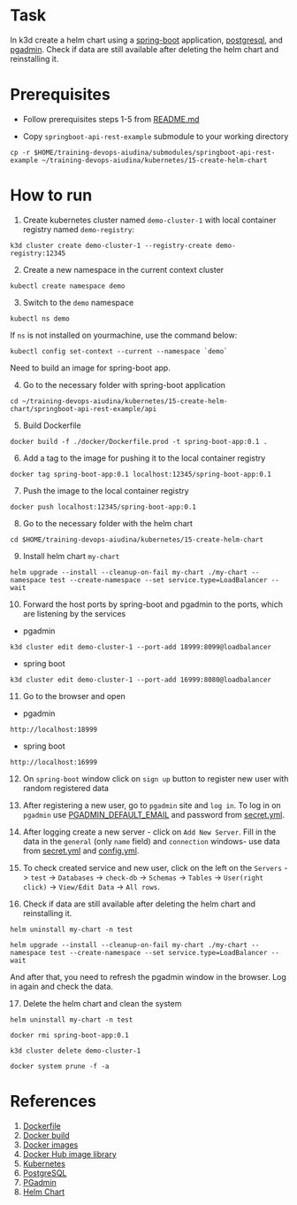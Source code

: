 # Task
In k3d create a helm chart using a [spring-boot](https://github.com/Alliedium/springboot-api-rest-example) application, [postgresql](https://www.postgresqltutorial.com/postgresql-getting-started/what-is-postgresql/), and [pgadmin](https://www.pgadmin.org/). Check if data are still available after deleting the helm chart and reinstalling it.

# Prerequisites

- Follow prerequisites steps 1-5 from [README.md](../../README.md)

- Copy `springboot-api-rest-example` submodule to your working directory 
```
cp -r $HOME/training-devops-aiudina/submodules/springboot-api-rest-example ~/training-devops-aiudina/kubernetes/15-create-helm-chart
```

    
# How to run 

1. Create kubernetes cluster named `demo-cluster-1` with local container registry named `demo-registry`:
```
k3d cluster create demo-cluster-1 --registry-create demo-registry:12345
```
2. Create a new namespace in the current context cluster
```
kubectl create namespace demo
```
3. Switch to the `demo` namespace 
```
kubectl ns demo
```
If `ns` is not installed on yourmachine, use the command below:
```shell
kubectl config set-context --current --namespace `demo`
```
Need to build an image for spring-boot app.

4. Go to the necessary folder with spring-boot application
```
cd ~/training-devops-aiudina/kubernetes/15-create-helm-chart/springboot-api-rest-example/api
```

5. Build Dockerfile
```
docker build -f ./docker/Dockerfile.prod -t spring-boot-app:0.1 .
```
6. Add a tag to the image for pushing it to the local container registry
```
docker tag spring-boot-app:0.1 localhost:12345/spring-boot-app:0.1
```

7.  Push the image to the local container registry
```
docker push localhost:12345/spring-boot-app:0.1
```
8. Go to the necessary folder with the helm chart 
```
cd $HOME/training-devops-aiudina/kubernetes/15-create-helm-chart
```
9.  Install helm chart `my-chart`
```
helm upgrade --install --cleanup-on-fail my-chart ./my-chart --namespace test --create-namespace --set service.type=LoadBalancer --wait
```
10. Forward the host ports by spring-boot and pgadmin to the ports, which are listening by the services
- pgadmin
```
k3d cluster edit demo-cluster-1 --port-add 18999:8099@loadbalancer
```
- spring boot 
```
k3d cluster edit demo-cluster-1 --port-add 16999:8080@loadbalancer
```
11.  Go to the browser and open <br>
- pgadmin
```
http://localhost:18999
```
- spring boot 
```
http://localhost:16999
```

12. On `spring-boot` window click on `sign up` button to register new user with random registered data
13. After registering a new user, go to `pgadmin` site and `log in`. To log in on `pgadmin` use [PGADMIN_DEFAULT_EMAIL](./my-chart/templates/pgadmin-statefulset.yaml) and password from [secret.yml](./my-chart/templates/secret.yaml).
14. After logging create a new server - click on `Add New Server`. Fill in the data in the `general` (only `name` field) and `connection` windows- use data from [secret.yml](./my-chart/templates/secret.yaml) and [config.yml](./my-chart/templates/config.yaml).
15. To check created service and new user, click on the left on the `Servers` -> `test` -> `Databases` -> `check-db` -> `Schemas` -> `Tables` -> `User(right click)` -> `View/Edit Data` -> `All rows`.

16. Check if data are still available after deleting the helm chart and reinstalling it.

```
helm uninstall my-chart -n test
```
```
helm upgrade --install --cleanup-on-fail my-chart ./my-chart --namespace test --create-namespace --set service.type=LoadBalancer --wait
```
And after that, you need to refresh the pgadmin window in the browser. Log in again and check the data. 

17. Delete the helm chart and clean the system 
```
helm uninstall my-chart -n test
```
```
docker rmi spring-boot-app:0.1
```
```
k3d cluster delete demo-cluster-1
```
```
docker system prune -f -a
```

# References
1. [Dockerfile](https://docs.docker.com/engine/reference/builder/)
2. [Docker build](https://docs.docker.com/engine/reference/commandline/build/)
3. [Docker images](https://docs.docker.com/engine/reference/commandline/images/)
4. [Docker Hub image library](https://hub.docker.com/)
5. [Kubernetes](https://kubernetes.io/docs/reference/generated/kubectl/kubectl-commands#logs)
6. [PostgreSQL](https://www.postgresqltutorial.com/postgresql-getting-started/what-is-postgresql/)
7. [PGadmin](https://www.pgadmin.org/)
8. [Helm Chart](https://www.freecodecamp.org/news/what-is-a-helm-chart-tutorial-for-kubernetes-beginners/)


